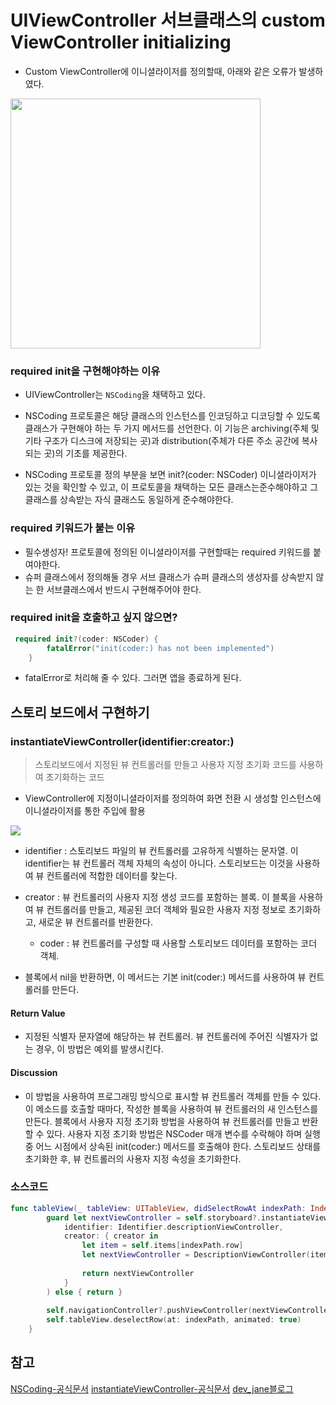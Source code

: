 # UIViewController 서브클래스의 custom ViewController initializing
- Custom ViewController에 이니셜라이저를 정의할때, 아래와 같은 오류가 발생하였다.

<img src="https://i.imgur.com/DX6pJsN.png" width="400">

### required init을 구현해야하는 이유
- UIViewController는 `NSCoding`을 채택하고 있다.
- NSCoding 프로토콜은 해당 클래스의 인스턴스를 인코딩하고 디코딩할 수 있도록 클래스가 구현해야 하는 두 가지 메서드를 선언한다. 이 기능은 archiving(주체 및 기타 구조가 디스크에 저장되는 곳)과 distribution(주체가 다른 주소 공간에 복사되는 곳)의 기초를 제공한다.

- NSCoding 프로토콜 정의 부분을 보면 init?(coder: NSCoder) 이니셜라이저가 있는 것을 확인할 수 있고, 이 프로토콜을 채택하는 모든 클래스는준수해야하고 그 클래스를 상속받는 자식 클래스도 동일하게 준수해야한다.

### required 키워드가 붙는 이유
- 필수생성자! 프로토콜에 정의된 이니셜라이저를 구현할때는 required 키워드를 붙여야한다. 
- 슈퍼 클래스에서 정의해둘 경우 서브 클래스가 슈퍼 클래스의 생성자를 상속받지 않는 한 서브클래스에서 반드시 구현해주어야 한다.

### required init을 호출하고 싶지 않으면?
```swift
 required init?(coder: NSCoder) {
        fatalError("init(coder:) has not been implemented")
    }
```
- fatalError로 처리해 줄 수 있다. 그러면 앱을 종료하게 된다.

## 스토리 보드에서 구현하기
### instantiateViewController(identifier:creator:)
> 스토리보드에서 지정된 뷰 컨트롤러를 만들고 사용자 지정 초기화 코드를 사용하여 초기화하는 코드

- ViewController에 지정이니셜라이저를 정의하여 화면 전환 시 생성할 인스턴스에 이니셜라이저를 통한 주입에 활용

![](https://i.imgur.com/zUyzBdR.png)
- identifier : 스토리보드 파일의 뷰 컨트롤러를 고유하게 식별하는 문자열. 이 identifier는 뷰 컨트롤러 객체 자체의 속성이 아니다. 스토리보드는 이것을 사용하여 뷰 컨트롤러에 적합한 데이터를 찾는다.

- creator : 뷰 컨트롤러의 사용자 지정 생성 코드를 포함하는 블록. 이 블록을 사용하여 뷰 컨트롤러를 만들고, 제공된 코더 객체와 필요한 사용자 지정 정보로 초기화하고, 새로운 뷰 컨트롤러를 반환한다.

  - coder : 뷰 컨트롤러를 구성할 때 사용할 스토리보드 데이터를 포함하는 코더 객체.

- 블록에서 nil을 반환하면, 이 메서드는 기본 init(coder:) 메서드를 사용하여 뷰 컨트롤러를 만든다.

#### Return Value
- 지정된 식별자 문자열에 해당하는 뷰 컨트롤러. 뷰 컨트롤러에 주어진 식별자가 없는 경우, 이 방법은 예외를 발생시킨다.

#### Discussion
- 이 방법을 사용하여 프로그래밍 방식으로 표시할 뷰 컨트롤러 객체를 만들 수 있다. 이 메소드를 호출할 때마다, 작성한 블록을 사용하여 뷰 컨트롤러의 새 인스턴스를 만든다.
블록에서 사용자 지정 초기화 방법을 사용하여 뷰 컨트롤러를 만들고 반환할 수 있다. 사용자 지정 초기화 방법은 NSCoder 매개 변수를 수락해야 하며 실행 중 어느 시점에서 상속된 init(coder:) 메서드를 호출해야 한다. 스토리보드 상태를 초기화한 후, 뷰 컨트롤러의 사용자 지정 속성을 초기화한다.

### 소스코드
```swift
func tableView(_ tableView: UITableView, didSelectRowAt indexPath: IndexPath) {
        guard let nextViewController = self.storyboard?.instantiateViewController(
            identifier: Identifier.descriptionViewController,
            creator: { creator in
                let item = self.items[indexPath.row]
                let nextViewController = DescriptionViewController(item: item, coder: creator)
                
                return nextViewController
            }
        ) else { return }
        
        self.navigationController?.pushViewController(nextViewController, animated: true)
        self.tableView.deselectRow(at: indexPath, animated: true)
    }
```

## 참고
[NSCoding-공식문서](https://developer.apple.com/documentation/foundation/nscoding)
[instantiateViewController-공식문서](https://developer.apple.com/documentation/uikit/uistoryboard/3213989-instantiateviewcontroller)
[dev_jane블로그](https://velog.io/@dev_jane/UIViewController-서브클래스의-custom-initializer-만들기required-initializer-initcoder-must-be-provided-by-subclass-of-UIViewController)

